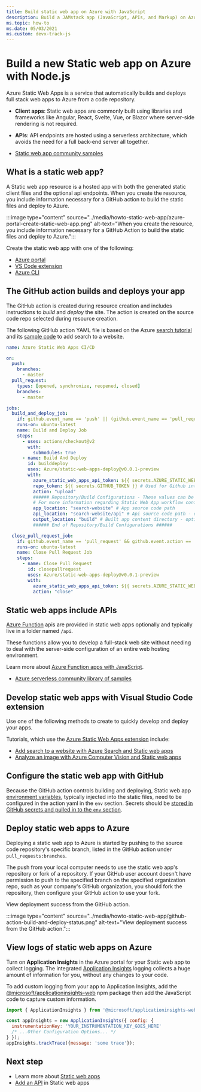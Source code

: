 ```yaml
---
title: Build static web app on Azure with JavaScript
description: Build a JAMstack app (JavaScript, APIs, and Markup) on Azure
ms.topic: how-to
ms.date: 05/03/2021
ms.custom: devx-track-js
---
```


# Build a new Static web app on Azure with Node.js

Azure Static Web Apps is a service that automatically builds and deploys full stack web apps to Azure from a code repository. 

* **Client apps**: Static web apps are commonly built using libraries and frameworks like Angular, React, Svelte, Vue, or Blazor where server-side rendering is not required. 
* **APIs**: API endpoints are hosted using a serverless architecture, which avoids the need for a full back-end server all together.

* [Static web app community samples](https://github.com/microsoft/static-web-apps-gallery-code-samples)

## What is a static web app? 

A Static web app resource is a hosted app with both the generated static client files and the optional api endpoints. When you create the resource, you include information necessary for a GitHub action to build the static files and deploy to Azure. 

:::image type="content" source="../media/howto-static-web-app/azure-portal-create-static-web-app.png" alt-text="When you create the resource, you include information necessary for a GitHub Action to build the static files and deploy to Azure.":::

Create the static web app with one of the following:

* [Azure portal](/azure/static-web-apps/get-started-portal?tabs=vanilla-javascript)
* [VS Code extension](/azure/static-web-apps/getting-started?tabs=vanilla-javascript)
* [Azure CLI](/azure/static-web-apps/get-started-cli?tabs=vanilla-javascript)

## The GitHub action builds and deploys your app

The GitHub action is created during resource creation and includes instructions to _build_ and _deploy_ the site. The action is created on the source code repo selected during resource creation. 

The following GitHub action YAML file is based on the Azure [search tutorial](/azure/search/tutorial-javascript-overview) and its [sample code](https://github.com/azure-samples/azure-search-javascript-samples) to add search to a website. 

```yml
name: Azure Static Web Apps CI/CD

on:
  push:
    branches:
      - master
  pull_request:
    types: [opened, synchronize, reopened, closed]
    branches:
      - master

jobs:
  build_and_deploy_job:
    if: github.event_name == 'push' || (github.event_name == 'pull_request' && github.event.action != 'closed')
    runs-on: ubuntu-latest
    name: Build and Deploy Job
    steps:
      - uses: actions/checkout@v2
        with:
          submodules: true
      - name: Build And Deploy
        id: builddeploy
        uses: Azure/static-web-apps-deploy@v0.0.1-preview
        with:
          azure_static_web_apps_api_token: ${{ secrets.AZURE_STATIC_WEB_APPS_API_TOKEN_<GENERATED_HOSTNAME> }}
          repo_token: ${{ secrets.GITHUB_TOKEN }} # Used for Github integrations (i.e. PR comments)
          action: "upload"
          ###### Repository/Build Configurations - These values can be configured to match your app requirements. ######
          # For more information regarding Static Web App workflow configurations, please visit: https://aka.ms/swaworkflowconfig
          app_location: "search-website" # App source code path
          api_location: "search-website/api" # Api source code path - optional
          output_location: "build" # Built app content directory - optional
          ###### End of Repository/Build Configurations ######

  close_pull_request_job:
    if: github.event_name == 'pull_request' && github.event.action == 'closed'
    runs-on: ubuntu-latest
    name: Close Pull Request Job
    steps:
      - name: Close Pull Request
        id: closepullrequest
        uses: Azure/static-web-apps-deploy@v0.0.1-preview
        with:
          azure_static_web_apps_api_token: ${{ secrets.AZURE_STATIC_WEB_APPS_API_TOKEN_<GENERATED_HOSTNAME> }}
          action: "close"
```

## Static web apps include APIs

[Azure Function](/azure/azure-functions/) apis are provided in static web apps optionally and typically live in a folder named `/api`. 

These functions allow you to develop a full-stack web site without needing to deal with the server-side configuration of an entire web hosting environment. 

Learn more about [Azure Function apps with JavaScript](/azure/azure-functions/functions-reference-node). 

* [Azure serverless community library of samples](https://serverlesslibrary.net/)

## Develop static web apps with Visual Studio Code extension

Use one of the following methods to create  to quickly develop and deploy your apps. 

Tutorials, which use the [Azure Static Web Apps extension](https://marketplace.visualstudio.com/items?itemName=ms-azuretools.vscode-azurestaticwebapps) include: 

* [Add search to a website with Azure Search and Static web apps](/azure/search/tutorial-javascript-overview)
* [Analyze an image with Azure Computer Vision and Static web apps](/azure/developer/javascript/tutorial/static-web-app/introduction)


## Configure the static web app with GitHub

Because the GitHub action controls building and deploying, Static web app [environment variables](/azure/static-web-apps/github-actions-workflow#environment-variables), typically injected into the static files, need to be configured in the action yaml in the `env` section. Secrets should be [stored in GitHub secrets and pulled in to the `env` section](/azure/developer/github/github-variable-substitution).  

## Deploy static web apps to Azure

Deploying a static web app to Azure is started by pushing to the source code repository's specific branch, listed in the GitHub action under `pull_requests:branches`. 

The push from your local computer needs to use the static web app's repository or fork of a repository. If your GitHub user account doesn't have permission to push to the specified branch on the specified organization repo, such as your company's GitHub organization, you should fork the repository, then configure your GitHub action to use your fork. 

View deployment success from the GitHub action. 

:::image type="content" source="../media/howto-static-web-app/github-action-build-and-deploy-status.png" alt-text="View deployment success from the GitHub action.":::

## View logs of static web apps on Azure

Turn on **Application Insights** in the Azure portal for your Static web app to collect logging. The integrated [Application Insights](/azure/azure-monitor/app/javascript) logging collects a huge amount of information for you, without any changes to your code. 

To add custom logging from your app to Application Insights, add the [@microsoft/applicationinsights-web](https://www.npmjs.com/package/@microsoft/applicationinsights-web) npm package then add the JavaScript code to capture custom information.

```javascript
import { ApplicationInsights } from '@microsoft/applicationinsights-web'

const appInsights = new ApplicationInsights({ config: {
  instrumentationKey: 'YOUR_INSTRUMENTATION_KEY_GOES_HERE'
  /* ...Other Configuration Options... */
} });
appInsights.trackTrace({message: 'some trace'});
```

## Next step

* Learn more about [Static web apps](/azure/static-web-apps/)
* [Add an API](/azure/static-web-apps/add-api) in Static web apps
